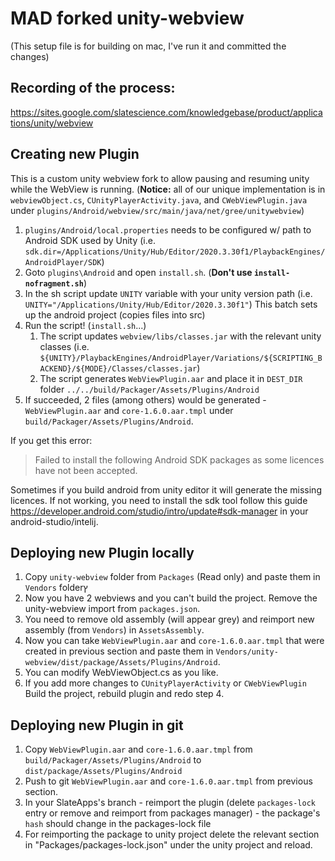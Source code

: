 # MAD forked unity-webview

(This setup file is for building on mac, I've run it and committed the changes)

## Recording of the process:
https://sites.google.com/slatescience.com/knowledgebase/product/applications/unity/webview


## Creating new Plugin
This is a custom unity webview fork to allow pausing and resuming unity while the WebView is running. 
(**Notice:** all of our unique implementation is in `webviewObject.cs`, `CUnityPlayerActivity.java`, and `CWebViewPlugin.java` under `plugins/Android/webview/src/main/java/net/gree/unitywebview`)
 	 
1. `plugins/Android/local.properties` needs to be configured w/ path to Android SDK used by Unity (i.e. `sdk.dir=/Applications/Unity/Hub/Editor/2020.3.30f1/PlaybackEngines/AndroidPlayer/SDK`)
2. Goto `plugins\Android` and open `install.sh`. (**Don't use `install-nofragment.sh`**)
3. In the sh script update `UNITY` variable with your unity version path (i.e. `UNITY="/Applications/Unity/Hub/Editor/2020.3.30f1"`) This batch sets up the android project (copies files into src)
4. Run the script! (`install.sh`...)
   1. The script updates `webview/libs/classes.jar` with the relevant unity classes (i.e. `${UNITY}/PlaybackEngines/AndroidPlayer/Variations/${SCRIPTING_BACKEND}/${MODE}/Classes/classes.jar`)
   2. The script generates `WebViewPlugin.aar` and place it in `DEST_DIR` folder `../../build/Packager/Assets/Plugins/Android`
5. If succeeded, 2 files (among others) would be generated - `WebViewPlugin.aar` and `core-1.6.0.aar.tmpl` under `build/Packager/Assets/Plugins/Android`. 


If you get this error:
> Failed to install the following Android SDK packages as some licences have not been accepted.
> 
Sometimes if you build android from unity editor it will generate the missing licences.
If not working, you need to install the sdk tool follow this guide https://developer.android.com/studio/intro/update#sdk-manager in your android-studio/intelij.


## Deploying new Plugin locally
1. Copy `unity-webview` folder from `Packages` (Read only) and paste them in `Vendors` folderץ
2. Now you have 2 webviews and you can't build the project. Remove the unity-webview import from `packages.json`.
3. You need to remove old assembly (will appear grey) and reimport new assembly (from `Vendors`) in `AssetsAssembly`.
4. Now you can take `WebViewPlugin.aar` and `core-1.6.0.aar.tmpl` that were created in previous section and paste them in `Vendors/unity-webview/dist/package/Assets/Plugins/Android`.
5. You can modify WebViewObject.cs as you like.
6. If you add more changes to `CUnityPlayerActivity` or `CWebViewPlugin` Build the project, rebuild plugin and redo step 4.
 

## Deploying new Plugin in git
1. Copy `WebViewPlugin.aar` and `core-1.6.0.aar.tmpl` from `build/Packager/Assets/Plugins/Android` to `dist/package/Assets/Plugins/Android`
2. Push to git `WebViewPlugin.aar` and `core-1.6.0.aar.tmpl` from previous section.
3. In your SlateApps's branch - reimport the plugin (delete `packages-lock` entry or remove and reimport from packages manager) - the package's `hash` should change in the packages-lock file
4. For reimporting the package to unity project delete the relevant section in "Packages/packages-lock.json" under the unity project and reload.